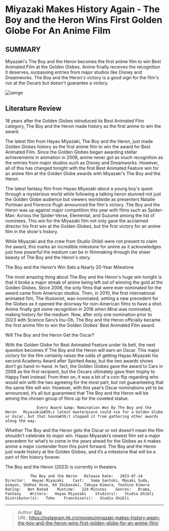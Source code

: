 # Miyazaki Makes History Again - The Boy and the Heron Wins First Golden Globe For An Anime Film


## SUMMARY 



  Miyazaki&#39;s The Boy and the Heron becomes the first anime film to win Best Animated Film at the Golden Globes.   Anime finally receives the recognition it deserves, surpassing entries from major studios like Disney and Dreamworks.   The Boy and the Heron&#39;s victory is a good sign for the film&#39;s run at the Oscars but doesn&#39;t guarantee a victory.  

![iamge](https://static1.srcdn.com/wordpress/wp-content/uploads/2024/01/the-boy-and-the-heron-s-mahito-and-himi-hugging.jpg)

## Literature Review

18 years after the Golden Globes introduced its Best Animated Film category, The Boy and the Heron made history as the first anime to win the award.




The latest film from Hayao Miyazaki, The Boy and the Heron, just made Golden Globes history as the first anime film to win the award for Best Animated Film. Since the Golden Globes began awarding stellar achievements in animation in 2006, anime never got as much recognition as the entries from major studios such as Disney and Dreamworks. However, all of this has changed tonight with the first Best Animated Feature win for an anime film at the Golden Globe awards with Miyazaki&#39;s The Boy and the Heron.




The latest fantasy film from Hayao Miyazaki about a young boy&#39;s quest through a mysterious world while following a talking heron stunned not just the Golden Globe audience but viewers worldwide as presenters Natalie Portman and Florence Pugh announced the film&#39;s victory. The Boy and the Heron was up against major competition this year with films such as Spider-Man: Across the Spider-Verse, Elemental, and Suzume among the list of nominees. This win for the Miyazaki film not only gave the acclaimed director his first win at the Golden Globes, but the first victory for an anime film in the show&#39;s history.

          

While Miyazaki and the crew from Studio Ghibli were not present to claim the award, this marks an incredible milestone for anime as it acknowledges just how powerful the medium can be in filmmaking through the sheer beauty of The Boy and the Heron&#39;s story.





 The Boy and the Heron’s Win Sets a Nearly 20-Year Milestone 
         

The most amazing thing about The Boy and the Heron&#39;s huge win tonight is that it broke a major streak of anime being left out of winning the gold at the Golden Globes. Since 2006, the only films that were ever nominated for the award came from American studios. Then, in 2010, the first international animated film, The Illusionist, was nominated, setting a new precedent for the Globes as it opened the doorway for non-American films to have a shot. Anime finally got some recognition in 2018 when Mirai was nominated, making history for the medium. Now, after only one nomination prior to 2023 with Science Saru’s Inu-Oh, The Boy and the Heron officially became the first anime film to win the Golden Globes’ Best Animated Film award. 



 Will The Boy and the Heron Get the Oscar? 
          




With the Golden Globe for Best Animated Feature under its belt, the next question becomes if The Boy and the Heron will earn an Oscar. This major victory for the film certainly raises the odds of getting Hayao Miyazaki his second Academy Award after Spirited Away, but the two awards shows don’t go hand-in-hand. In fact, the Golden Globes gave the award to Cars in 2006 as the first recipient, but the Oscars ultimately gave their trophy to Happy Feet instead. From then on, it was a bit of a coin flip regarding who would win with the two agreeing for the most part, but not guaranteeing that the same film will win. However, with this year’s Oscar nominations yet to be announced, it’s all but guaranteed that The Boy and the Heron will be among the chosen group of films up for the coveted statue.

                  Every Award &amp; Nomination Won By The Boy and the Heron   Miyazaki&#39;s latest masterpiece could vie for a Golden Globe or Oscar, but that hasn&#39;t stopped it from gathering other awards along the way.   




Whether The Boy and the Heron gets the Oscar or not doesn’t mean the film shouldn’t celebrate its major win. Hayao Miyazaki’s newest film set a major precedent for what’s to come in the years ahead for the Globes as it makes anime a major contender from this point forward. The Boy and the Heron just made history at the Golden Globes, and it’s a milestone that will be a part of film history forever.

The Boy and the Heron (2023) is currently in theaters.

               The Boy and the Heron   Release Date:   2023-07-14    Director:   Hayao Miyazaki    Cast:   Soma Santoki, Masaki Suda, Aimyon, Shōhei Hino, Kô Shibasaki, Takuya Kimura, Yoshino Kimura    Rating:   Not Rated    Runtime:   124 Minutes    Genres:   Drama, Fantasy    Writers:   Hayao Miyazaki    Studio(s):   Studio Ghibli    Distributor(s):   Toho    Franchise(s):   Studio Ghibli      

---

> Author: [Ella](https://instagram.hk.cn/)  
> URL: https://instagram.hk.cn/movies/miyazaki-makes-history-again-the-boy-and-the-heron-wins-first-golden-globe-for-an-anime-film/  

